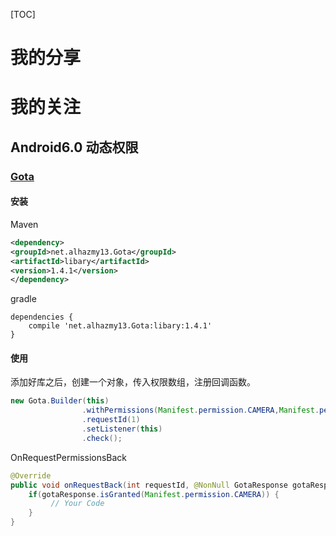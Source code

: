 [TOC]

# 我的分享

# 我的关注

## Android6.0 动态权限

### [Gota](https://github.com/alhazmy13/Gota)

#### 安装

Maven

```xml
<dependency>
<groupId>net.alhazmy13.Gota</groupId>
<artifactId>libary</artifactId>
<version>1.4.1</version>
</dependency>
```

gradle

```
dependencies {
	compile 'net.alhazmy13.Gota:libary:1.4.1'
}
```

#### 使用

添加好库之后，创建一个对象，传入权限数组，注册回调函数。

```java
new Gota.Builder(this)
                .withPermissions(Manifest.permission.CAMERA,Manifest.permission.ACCESS_FINE_LOCATION,Manifest.permission.CALL_PHONE)
                .requestId(1)
                .setListener(this)
                .check();
```

OnRequestPermissionsBack

```java
@Override
public void onRequestBack(int requestId, @NonNull GotaResponse gotaResponse) {
	if(gotaResponse.isGranted(Manifest.permission.CAMERA)) {
		 // Your Code
	}
}
```



